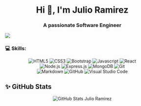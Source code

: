 <h1 align="center">Hi 👋, I'm Julio Ramirez</h1>
<h3 align="center">A passionate Software Engineer </h3>
<img src="https://user-images.githubusercontent.com/74038190/212749168-86d6c7ab-98da-409b-998f-c5b74721badd.gif">

<h3 align="left">💻 Skills:</h3>
<div align="center"> 
 <img src="https://img.shields.io/badge/HTML-239120?style=for-the-badge&logo=html5&logoColor=white" alt="HTML5">
  <img src="https://img.shields.io/badge/CSS3-1572B6?style=for-the-badge&logo=css3&logoColor=white" alt="CSS3">
  <img src="https://img.shields.io/badge/Bootstrap-563D7C?style=for-the-badge&logo=bootstrap&logoColor=white" alt="Bootstrap">
  <img src="https://img.shields.io/badge/JavaScript-F7DF1E?style=for-the-badge&logo=javascript&logoColor=black" alt="Javascript">
  <img src="https://img.shields.io/badge/React-20232A?style=for-the-badge&logo=react&logoColor=61DAFB" alt="React">
  <br>
    <img src="https://img.shields.io/badge/Node.js-43853D?style=for-the-badge&logo=node.js&logoColor=white" alt="Node.js">
    <img src="https://img.shields.io/badge/Express.js-404D59?style=for-the-badge" alt="Express.js">
    <img src="https://img.shields.io/badge/MongoDB-4EA94B?style=for-the-badge&logo=mongodb&logoColor=white" alt="MongoDB">
  <img src="https://img.shields.io/badge/GIT-E44C30?style=for-the-badge&logo=git&logoColor=white" alt="Git">
  <br>
  <img src="https://img.shields.io/badge/Markdown-000000?style=for-the-badge&logo=markdown&logoColor=white" alt="Markdown">
  <img src="https://img.shields.io/badge/GitHub-100000?style=for-the-badge&logo=github&logoColor=white" alt="GitHub">
  <img src="https://img.shields.io/badge/Visual_Studio_Code-0078D4?style=for-the-badge&logo=visual%20studio%20code&logoColor=white" alt="Visual Studio Code">
 </div>

## ✨ GitHub Stats

<div align="center">
  <img src="https://github-readme-stats.vercel.app/api/?username=rzvdev1&count_private=true&bg_color=1a1b27&hide_border=true&title_color=70a5fd&text_color=38bdae&show_icons=true&icon_color=bf91f3""https://github.com/anuraghazra/github-readme-stats" alt="GitHub Stats Julio Ramirez">
</div>
